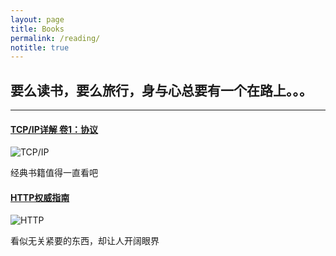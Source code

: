 ```yaml
---
layout: page
title: Books
permalink: /reading/
notitle: true
---
```


## 要么读书，要么旅行，身与心总要有一个在路上。。。

---

#### [TCP/IP详解 卷1：协议](http://book.douban.com/subject/1088054/)

![TCP/IP](http://img4.douban.com/mpic/s1543906.jpg)

经典书籍值得一直看吧

#### [HTTP权威指南](http://book.douban.com/subject/10746113/)

![HTTP](http://img4.douban.com/mpic/s11329547.jpg)

看似无关紧要的东西，却让人开阔眼界